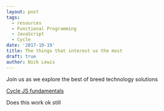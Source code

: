 ```yaml
---
layout: post
tags:
  - resources
  - Functional Programming
  - JavaScript
  - Cycle
date: '2017-10-19'
title: The things that interest us the most
draft: true
author: Nick Lewis
---
```

Join us as we explore the best of breed technology solutions

[Cycle JS fundamentals](https://egghead.io/courses/cycle-js-fundamentals?utm_source=drip&utm_medium=email&utm_content=cycle-js-refresh)

Does this work ok still
